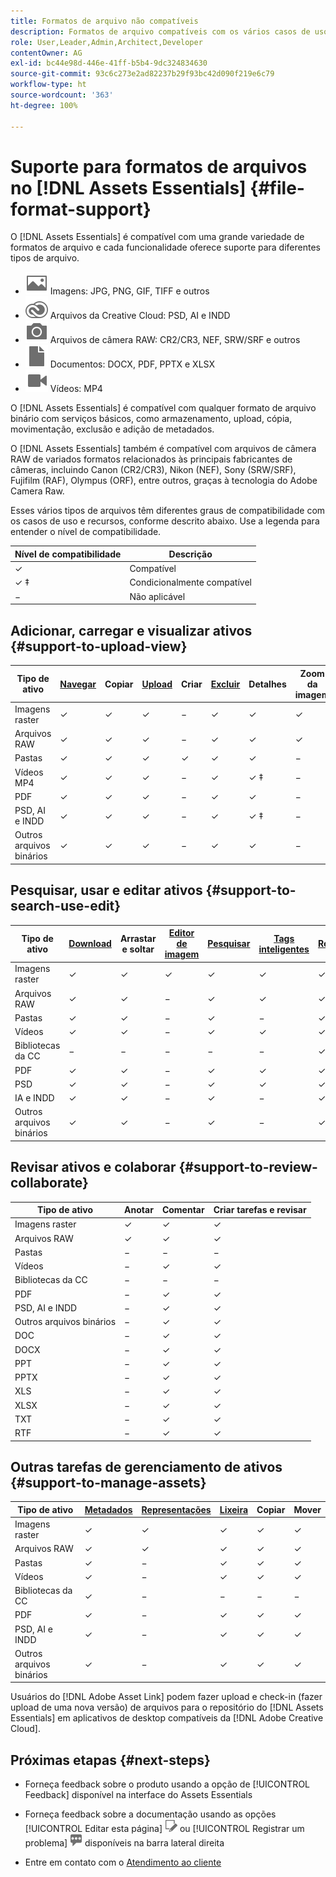 ```yaml
---
title: Formatos de arquivo não compatíveis
description: Formatos de arquivo compatíveis com os vários casos de uso do  [!DNL Assets Essentials]
role: User,Leader,Admin,Architect,Developer
contentOwner: AG
exl-id: bc44e98d-446e-41ff-b5b4-9dc324834630
source-git-commit: 93c6c273e2ad82237b29f93bc42d090f219e6c79
workflow-type: ht
source-wordcount: '363'
ht-degree: 100%

---
```


# Suporte para formatos de arquivos no [!DNL Assets Essentials] {#file-format-support}

O [!DNL Assets Essentials] é compatível com uma grande variedade de formatos de arquivo e cada funcionalidade oferece suporte para diferentes tipos de arquivo.

* ![ícone de tipo de arquivo de imagem](assets/image-icon.svg) Imagens: JPG, PNG, GIF, TIFF e outros
* ![ícone do tipo da creative cloud](assets/creative-cloud-files.svg) Arquivos da Creative Cloud: PSD, AI e INDD
* ![ícone de tipo de câmera](assets/camera-icon.svg) Arquivos de câmera RAW: CR2/CR3, NEF, SRW/SRF e outros
* ![ícone de tipo de arquivo do documento](assets/document-icon.svg) Documentos: DOCX, PDF, PPTX e XLSX
* ![ícone de tipo de arquivo de vídeo](assets/video-icon.svg) Vídeos: MP4

O [!DNL Assets Essentials] é compatível com qualquer formato de arquivo binário com serviços básicos, como armazenamento, upload, cópia, movimentação, exclusão e adição de metadados.

O [!DNL Assets Essentials] também é compatível com arquivos de câmera RAW de variados formatos relacionados às principais fabricantes de câmeras, incluindo Canon (CR2/CR3), Nikon (NEF), Sony (SRW/SRF), Fujifilm (RAF), Olympus (ORF), entre outros, graças à tecnologia do Adobe Camera Raw.

Esses vários tipos de arquivos têm diferentes graus de compatibilidade com os casos de uso e recursos, conforme descrito abaixo. Use a legenda para entender o nível de compatibilidade.

| Nível de compatibilidade | Descrição |
|-------------------|-------------------------|
| ✓ | Compatível |
| ✓ ‡ | Condicionalmente compatível |
| − | Não aplicável |

## Adicionar, carregar e visualizar ativos {#support-to-upload-view}

<!-- TBD: For AEM, AI files require the PDF option to be selected when saving the AI file.
-->

| Tipo de ativo | [Navegar](/help/navigate-view.md) | Copiar | [Upload](/help/add-delete.md) | Criar | [Excluir](/help/add-delete.md#delete-assets) | Detalhes | Zoom da imagem | [Visualizado recentemente](/help/navigate-view.md) |
|-------------------|----------|----------|----------|----------|----------|-------------------|------------|-----------------|
| Imagens raster | ✓ | ✓ | ✓ | − | ✓ | ✓ | ✓ | ✓ |
| Arquivos RAW | ✓ | ✓ | ✓ | − | ✓ | ✓ | ✓ | ✓ |
| Pastas | ✓ | ✓ | ✓ | ✓ | ✓ | ✓ | − | − |
| Vídeos MP4 | ✓ | ✓ | ✓ | − | ✓ | ✓ ‡ | − | ✓ |
| PDF | ✓ | ✓ | ✓ | − | ✓ | ✓ | − | ✓ |
| PSD, AI e INDD | ✓ | ✓ | ✓ | − | ✓ | ✓ ‡ | − | ✓ |
| Outros arquivos binários | ✓ | ✓ | ✓ | − | ✓ | ✓ | − | ✓ |

<!-- Hiding CC Libraries (considered beta) as per PM feedback.
| CC Libraries  | &#10003; | &minus;  | &#10003; | &#10003; | &#10003; | &#10003; | &minus;    | &minus;         |
-->

## Pesquisar, usar e editar ativos {#support-to-search-use-edit}

| Tipo de ativo | [Download](/help/manage-organize.md#download) | Arrastar e soltar | [Editor de imagem](/help/edit-images.md) | [Pesquisar](/help/search.md) | [Tags inteligentes](/help/metadata.md#tags) | [Renomear](/help/manage-organize.md) | [Versões](/help/manage-organize.md#versions-of-assets) |
|---------------|----------|---------------|--------------|----------|------------|----------|----------|
| Imagens raster | ✓ | ✓ | ✓ | ✓ | ✓ | ✓ | ✓ |
| Arquivos RAW | ✓ | ✓ | − | ✓ | ✓ | ✓ | ✓ | ✓ |
| Pastas | ✓ | ✓ | − | ✓ | − | ✓ | ✓ |
| Vídeos | ✓ | ✓ | − | ✓ | ✓ | ✓ | ✓ |
| Bibliotecas da CC | − | − | − | − | − | ✓ | ✓ |
| PDF | ✓ | ✓ | − | ✓ | ✓ | ✓ | ✓ |
| PSD | ✓ | ✓ | − | ✓ | ✓ | ✓ | ✓ |
| IA e INDD | ✓ | ✓ | − | ✓ | − | ✓ | ✓ |
| Outros arquivos binários | ✓ | ✓ | − | ✓ | − | ✓ | ✓ |


## Revisar ativos e colaborar {#support-to-review-collaborate}

| Tipo de ativo | Anotar | Comentar | Criar tarefas e revisar |
|---------------|----------|----------|-------------------------|
| Imagens raster | ✓ | ✓ | ✓ |
| Arquivos RAW | ✓ | ✓ | ✓ |
| Pastas | − | − | − |
| Vídeos | − | ✓ | ✓ |
| Bibliotecas da CC | − | − | − |
| PDF | − | ✓ | ✓ |
| PSD, AI e INDD | − | ✓ | ✓ |
| Outros arquivos binários | − | ✓ | ✓ |
| DOC | − | ✓ | ✓ |
| DOCX | − | ✓ | ✓ |
| PPT | − | ✓ | ✓ |
| PPTX | − | ✓ | ✓ |
| XLS | − | ✓ | ✓ |
| XLSX | − | ✓ | ✓ |
| TXT | − | ✓ | ✓ |
| RTF | − | ✓ | ✓ |

## Outras tarefas de gerenciamento de ativos {#support-to-manage-assets}

| Tipo de ativo | [Metadados](/help/metadata.md) | [Representações](/help/add-delete.md#renditions) | [Lixeira](/help/add-delete.md#delete-assets) | Copiar | Mover |
|---------------|-------------------|------------|----------|----------|----------|
| Imagens raster | ✓ | ✓ | ✓ | ✓ | ✓ |
| Arquivos RAW | ✓ | ✓ | ✓ | ✓ | ✓ |
| Pastas | ✓ | − | ✓ | ✓ | ✓ |
| Vídeos | ✓ | − | ✓ | ✓ | ✓ |
| Bibliotecas da CC | ✓ | − | − | − | − |
| PDF | ✓ | − | ✓ | ✓ | ✓ |
| PSD, AI e INDD | ✓ | − | ✓ | ✓ | ✓ |
| Outros arquivos binários | ✓ | − | ✓ | ✓ | ✓ |

Usuários do [!DNL Adobe Asset Link] podem fazer upload e check-in (fazer upload de uma nova versão) de arquivos para o repositório do [!DNL Assets Essentials] em aplicativos de desktop compatíveis da [!DNL Adobe Creative Cloud].

<!-- TBD: Saving the template table separately for later use.
| Asset type    | Features |
|---------------|----------|
| Raster images |          |
| Folders       |          |
| Videos        |          |
| CC Libraries  |          |
| PDF files     |          |
| PSD           |          |
| AI            |          |
| INDD          |          |

>[!MORELIKETHIS]
>
>* []()
-->

## Próximas etapas {#next-steps}

* Forneça feedback sobre o produto usando a opção de [!UICONTROL Feedback] disponível na interface do Assets Essentials

* Forneça feedback sobre a documentação usando as opções [!UICONTROL Editar esta página] ![editar a página](assets/do-not-localize/edit-page.png) ou [!UICONTROL Registrar um problema] ![criar um problema do GitHub](assets/do-not-localize/github-issue.png) disponíveis na barra lateral direita

* Entre em contato com o [Atendimento ao cliente](https://experienceleague.adobe.com/?support-solution=General&amp;lang=pt-BR#support)
